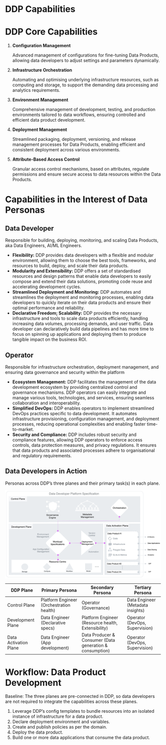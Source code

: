 # DDP Capabilities

# DDP Core Capabilities

1. **Configuration Management**
    
    Advanced management of configurations for fine-tuning Data Products, allowing data developers to adjust settings and parameters dynamically.
    
2. **Infrastructure Orchestration**
    
    Automating and optimising underlying infrastructure resources, such as computing and storage, to support the demanding data processing and analytics requirements.
    
3. **Environment Management**
    
    Comprehensive management of development, testing, and production environments tailored to data workflows, ensuring controlled and efficient data product development.
    
4. **Deployment Management**
    
    Streamlined packaging, deployment, versioning, and release management processes for Data Products, enabling efficient and consistent deployment across various environments.
    
5. **Attribute-Based Access Control**
    
    Granular access control mechanisms, based on attributes, regulate permissions and ensure secure access to data resources within the Data Products.
    

# Capabilities in the Interest of Data Personas

## Data Developer

Responsible for building, deploying, monitoring, and scaling Data Products, aka Data Engineers, AI/ML Engineers.

- **Flexibility:** DDP provides data developers with a flexible and modular environment, allowing them to choose the best tools, frameworks, and resources to build, deploy, and scale their data products.
- **Modularity and Extensibility:** DDP offers a set of standardised resources and design patterns that enable data developers to easily compose and extend their data solutions, promoting code reuse and accelerating development cycles.
- **Streamlined Deployment and Monitoring:** DDP automates and streamlines the deployment and monitoring processes, enabling data developers to quickly iterate on their data products and ensure their optimal performance and reliability.
- **Declarative Freedom; Scalability:** DDP provides the necessary infrastructure and tools to scale data products efficiently, handling increasing data volumes, processing demands, and user traffic. Data developer can declaratively build data pipelines and has more time to focus on spinning up applications and deploying them to produce tangible impact on the business ROI.

## Operator

Responsible for infrastructure orchestration, deployment management, and ensuring data governance and security within the platform

- **Ecosystem Management:** DDP facilitates the management of the data development ecosystem by providing centralized control and governance mechanisms. DDP operators can easily integrate and manage various tools, technologies, and services, ensuring seamless collaboration and interoperability.
- **Simplified DevOps:** DDP enables operators to implement streamlined DevOps practices specific to data development. It automates infrastructure provisioning, configuration management, and deployment processes, reducing operational complexities and enabling faster time-to-market.
- **Security and Compliance:** DDP includes robust security and compliance features, allowing DDP operators to enforce access controls, data protection measures, and privacy regulations. It ensures that data products and associated processes adhere to organisational and regulatory requirements.

## Data Developers in Action

Personas across DDP’s three planes and their primary task(s) in each plane.

![Untitled](./ddp_capabilities/untitled.png)

| DDP Plane | Primary Persona | Secondary Persona | Tertiary Persona |
| --- | --- | --- | --- |
| Control Plane | Platform Engineer (Orchestration health) | Operator (Governance) | Data Engineer (Metadata insights) |
| Development Plane | Data Engineer (Declarative specs) | Platform Engineer (Resource health, Extensibility) | Operator (DevOps, Supervision) |
| Data Activation Plane | Data Engineer (App development) | Data Producer & Consumer (Data generation & consumption) | Operator (DevOps, Supervision) |

# Workflow: Data Product Development

Baseline: The three planes are pre-connected in DDP, so data developers are not required to integrate the capabilities across these planes.

1. Leverage DDP’s config templates to bundle resources into an isolated instance of infrastructure for a data product.
2. Declare deployment environment and variables.
3. Create and publish policies as per the domain.
4. Deploy the data product.
5. Build one or more data applications that consume the data product.